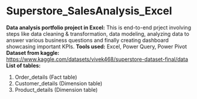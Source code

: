 # Superstore_SalesAnalysis_Excel
**Data analysis portfolio project in Excel:**
This is end-to-end prject involving steps like data cleaning & transformation, data modeling, analyzing data to answer various business questions and finally creating dashboard showcasing important KPIs. 
**Tools used:** Excel, Power Query, Power Pivot
**Dataset from kaggle:** https://www.kaggle.com/datasets/vivek468/superstore-dataset-final/data
**List of tables:**
1.	Order_details (Fact table)
2.	Customer_details (Dimension table)
3.	Product_details (Dimension table)


